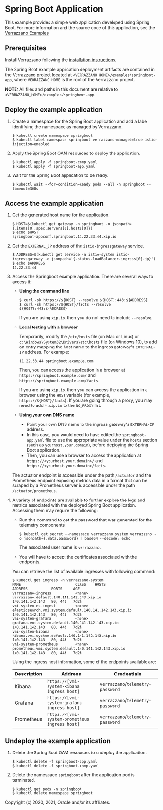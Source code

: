 # Spring Boot Application

This example provides a simple web application developed using Spring Boot. For more information and the source code of this application, see the [Verrazzano Examples](https://github.com/verrazzano/examples).

## Prerequisites

Install Verrazzano following the [installation instructions](https://verrazzano.io/docs/setup/install/installation/).

  The Spring Boot example application deployment artifacts are contained in the Verrazzano project located at `<VERRAZZANO_HOME>/examples/springboot-app`, where `VERRAZZANO_HOME` is the root of the Verrazzano project.

   **NOTE:** All files and paths in this document are relative to `<VERRAZZANO_HOME>/examples/springboot-app`.


## Deploy the example application

1. Create a namespace for the Spring Boot application and add a label identifying the namespace as managed by Verrazzano.
   ```
   $ kubectl create namespace springboot
   $ kubectl label namespace springboot verrazzano-managed=true istio-injection=enabled
   ```

1. Apply the Spring Boot OAM resources to deploy the application.
   ```
   $ kubectl apply -f springboot-comp.yaml
   $ kubectl apply -f springboot-app.yaml
   ```

1. Wait for the Spring Boot application to be ready.
   ```
   $ kubectl wait --for=condition=Ready pods --all -n springboot --timeout=300s
   ```

## Access the example application

1. Get the generated host name for the application.
   ```
   $ HOST=$(kubectl get gateway -n springboot -o jsonpath={.items[0].spec.servers[0].hosts[0]})
   $ echo $HOST
   springboot-appconf.springboot.11.22.33.44.xip.io
   ```

1. Get the `EXTERNAL_IP` address of the `istio-ingressgateway` service.
   ```
   $ ADDRESS=$(kubectl get service -n istio-system istio-ingressgateway -o jsonpath='{.status.loadBalancer.ingress[0].ip}')
   $ echo $ADDRESS
   11.22.33.44
   ```   

1. Access the Springboot example application. There are several ways to access it:

   * **Using the command line**
     ```
     $ curl -sk https://${HOST} --resolve ${HOST}:443:${ADDRESS}
     $ curl -sk https://${HOST}/facts --resolve ${HOST}:443:${ADDRESS}
     ```
     If you are using `xip.io`, then you do not need to include `--resolve`.
   * **Local testing with a browser**

     Temporarily, modify the `/etc/hosts` file (on Mac or Linux)
     or `c:\Windows\System32\Drivers\etc\hosts` file (on Windows 10),
     to add an entry mapping the host name to the ingress gateway's `EXTERNAL-IP` address.
     For example:
     ```
     11.22.33.44 springboot.example.com
     ```
     Then, you can access the application in a browser at `https://springboot.example.com/` and `https://springboot.example.com/facts`.

     If you are using `xip.io`, then you can access the application in a browser using the `HOST` variable (for example, `https://${HOST}/facts`).  If you are going through a proxy, you may need to add `*.xip.io` to the `NO_PROXY` list.

   * **Using your own DNS name**
     * Point your own DNS name to the ingress gateway's `EXTERNAL-IP` address.
     * In this case, you would need to have edited the `springboot-app.yaml` file
       to use the appropriate value under the `hosts` section (such as `yourhost.your.domain`),
       before deploying the Spring Boot application.
     * Then, you can use a browser to access the application at `https://<yourhost.your.domain>/` and `https://<yourhost.your.domain>/facts`.

    The actuator endpoint is accessible under the path `/actuator` and the Prometheus endpoint exposing metrics data in a format that can be scraped by a Prometheus server is accessible under the path `/actuator/prometheus`.

1. A variety of endpoints are available to further explore the logs and metrics associated with
   the deployed Spring Boot application.
   Accessing them may require the following:

   * Run this command to get the password that was generated for the telemetry components:
     ```
     $ kubectl get secret --namespace verrazzano-system verrazzano -o jsonpath={.data.password} | base64 --decode; echo
     ```
     The associated user name is `verrazzano`.

   * You will have to accept the certificates associated with the endpoints.

   You can retrieve the list of available ingresses with following command:

   ```
   $ kubectl get ingress -n verrazzano-system
   NAME                         CLASS    HOSTS                                                     ADDRESS           PORTS     AGE
   verrazzano-ingress           <none>   verrazzano.default.140.141.142.143.xip.io                 140.141.142.143   80, 443   7d2h
   vmi-system-es-ingest         <none>   elasticsearch.vmi.system.default.140.141.142.143.xip.io   140.141.142.143   80, 443   7d2h
   vmi-system-grafana           <none>   grafana.vmi.system.default.140.141.142.143.xip.io         140.141.142.143   80, 443   7d2h
   vmi-system-kibana            <none>   kibana.vmi.system.default.140.141.142.143.xip.io          140.141.142.143   80, 443   7d2h
   vmi-system-prometheus        <none>   prometheus.vmi.system.default.140.141.142.143.xip.io      140.141.142.143   80, 443   7d2h
   ```

   Using the ingress host information, some of the endpoints available are:

   | Description | Address | Credentials |
   | ----------- | ------- | ----------- |
   | Kibana      | `https://[vmi-system-kibana ingress host]`     | `verrazzano`/`telemetry-password` |
   | Grafana     | `https://[vmi-system-grafana ingress host]`    | `verrazzano`/`telemetry-password` |
   | Prometheus  | `https://[vmi-system-prometheus ingress host]` | `verrazzano`/`telemetry-password` |


## Undeploy the example application   

1. Delete the Spring Boot OAM resources to undeploy the application.
   ```
   $ kubectl delete -f springboot-app.yaml
   $ kubectl delete -f springboot-comp.yaml
   ```

1. Delete the namespace `springboot` after the application pod is terminated.
   ```
   $ kubectl get pods -n springboot
   $ kubectl delete namespace springboot
   ```

Copyright (c) 2020, 2021, Oracle and/or its affiliates.
